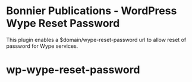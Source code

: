 # Bonnier Publications - WordPress Wype Reset Password

This plugin enables a $domain/wype-reset-password url to allow reset of 
password for Wype services.

# wp-wype-reset-password
